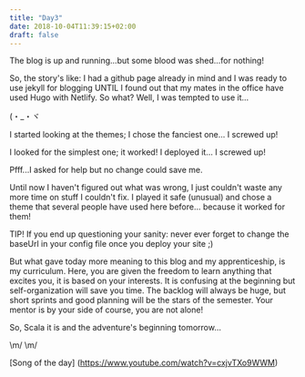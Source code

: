 ```yaml
---
title: "Day3"
date: 2018-10-04T11:39:15+02:00
draft: false
---
```


The blog is up and running...but some blood was shed...for nothing!

So, the story's like: I had a github page already in mind and I was ready to use jekyll for blogging UNTIL I found out that my mates in the office have used Hugo with Netlify. So what? Well, I was tempted to use it...  

(・_・ヾ

I started looking at the themes; I chose the fanciest one... I screwed up!

I looked for the simplest one; it worked! I deployed it... I screwed up!

Pfff...I asked for help but no change could save me.

Until now I haven't figured out what was wrong, I just couldn't waste any more time on stuff I couldn't fix. I played it safe (unusual) and chose a theme that several people have used here before... because it worked for them!

TIP! If you end up questioning your sanity: never  ever forget to change the baseUrl in your config file once you deploy your site ;)

But what gave today more meaning to this blog and my apprenticeship, is my curriculum. Here, you are given the freedom to learn anything that excites you, it is based on your interests. It is confusing at the beginning but self-organization will save you time. The backlog will always be huge, but short sprints and good planning will be the stars of the semester. Your mentor is by your side of course, you are not alone!

So, Scala it is and the adventure's beginning tomorrow... 

\m/ \m/

[Song of the day] (https://www.youtube.com/watch?v=cxjvTXo9WWM)
